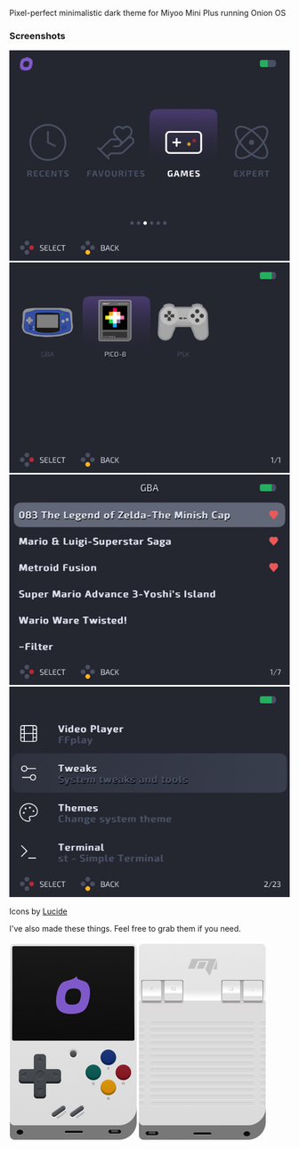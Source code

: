 Pixel-perfect minimalistic dark theme for Miyoo Mini Plus running Onion OS


### Screenshots
![Main Screen](previews/MainUI_019.png) ![Main Screen](previews/MainUI_018.png) ![Main Screen](previews/MainUI_017.png) ![Main Screen](previews/MainUI_015.png) 




Icons by [Lucide](https://lucide.dev/)

I've also made these things. Feel free to grab them if you need. 

![Miyoo mini](previews/mm.png) ![Miyoo mini](previews/mmb.png)